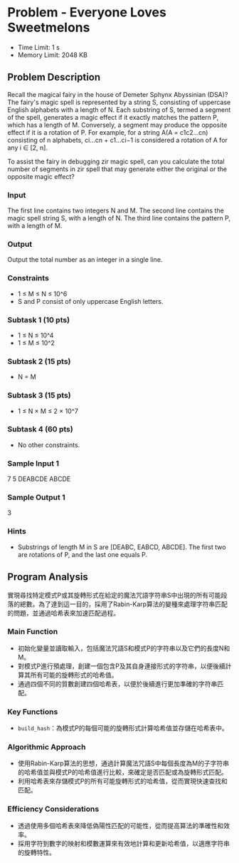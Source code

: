# Problem - Everyone Loves Sweetmelons

- Time Limit: 1 s
- Memory Limit: 2048 KB

## Problem Description
Recall the magical fairy in the house of Demeter Sphynx Abyssinian (DSA)? The fairy's magic spell is represented by a string S, consisting of uppercase English alphabets with a length of N. Each substring of S, termed a segment of the spell, generates a magic effect if it exactly matches the pattern P, which has a length of M. Conversely, a segment may produce the opposite effect if it is a rotation of P. For example, for a string A(A = c1c2...cn) consisting of n alphabets, ci...cn + c1...ci−1 is considered a rotation of A for any i ∈ [2, n]. 

To assist the fairy in debugging zir magic spell, can you calculate the total number of segments in zir spell that may generate either the original or the opposite magic effect?

### Input

The first line contains two integers N and M. The second line contains the magic spell string S, with a length of N. The third line contains the pattern P, with a length of M.

### Output

Output the total number as an integer in a single line.

### Constraints

- 1 ≤ M ≤ N ≤ 10^6
- S and P consist of only uppercase English letters.

### Subtask 1 (10 pts)

- 1 ≤ N ≤ 10^4
- 1 ≤ M ≤ 10^2

### Subtask 2 (15 pts)

- N = M

### Subtask 3 (15 pts)

- 1 ≤ N × M ≤ 2 × 10^7

### Subtask 4 (60 pts)

- No other constraints.

### Sample Input 1
7 5
DEABCDE
ABCDE


### Sample Output 1
3

### Hints

- Substrings of length M in S are [DEABC, EABCD, ABCDE]. The first two are rotations of P, and the last one equals P.

## Program Analysis

實現尋找特定模式P或其旋轉形式在給定的魔法咒語字符串S中出現的所有可能段落的總數。為了達到這一目的，採用了Rabin-Karp算法的變種來處理字符串匹配的問題，並通過哈希表來加速匹配過程。

### Main Function
- 初始化變量並讀取輸入，包括魔法咒語S和模式P的字符串以及它們的長度N和M。
- 對模式P進行預處理，創建一個包含P及其自身連接形式的字符串，以便後續計算其所有可能的旋轉形式的哈希值。
- 通過四個不同的質數創建四個哈希表，以便於後續進行更加準確的字符串匹配。

### Key Functions
- `build_hash`：為模式P的每個可能的旋轉形式計算哈希值並存儲在哈希表中。

### Algorithmic Approach
- 使用Rabin-Karp算法的思想，通過計算魔法咒語S中每個長度為M的子字符串的哈希值並與模式P的哈希值進行比較，來確定是否匹配或為旋轉形式匹配。
- 利用哈希表來存儲模式P的所有可能旋轉形式的哈希值，從而實現快速查找和匹配。

### Efficiency Considerations
- 透過使用多個哈希表來降低偽陽性匹配的可能性，從而提高算法的準確性和效率。
- 採用字符到數字的映射和模數運算來有效地計算和更新哈希值，以適應字符串的旋轉特性。